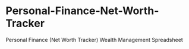 # Personal-Finance-Net-Worth-Tracker
Personal Finance (Net Worth Tracker) Wealth Management Spreadsheet
